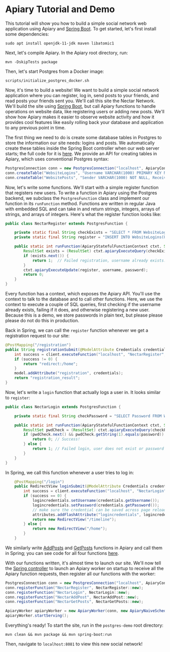 # Apiary Tutorial and Demo

This tutorial will show you how to build a simple social network
web application using Apiary and [Spring Boot](https://spring.io/projects/spring-boot).
To get started, let's first install some dependencies: 

    sudo apt install openjdk-11-jdk maven libatomic1

Next, let's compile Apiary. In the Apiary root directory, run:

    mvn -DskipTests package

Then, let's start Postgres from a Docker image:

    scripts/initialize_postgres_docker.sh

Now, it's time to build a website!
We want to build a simple social network application where you can
register, log in, send posts to your friends, and read
posts your friends sent you.  We'll call this site the Nectar Network.
We'll build the site using [Spring Boot](https://spring.io/projects/spring-boot),
but call Apiary functions to handle operations on website data,
like registering users or adding new posts.
We'll show how Apiary makes it easier to observe website activity
and how it provides cool features like easily rolling back
your database and application to any previous point in time.


The first thing we need to do is  create some database tables in Postgres
to store the information our site needs: logins and posts.
We automatically create these tables inside the Spring Boot controller
when our web server starts;
the full code for it is [here](https://github.com/DBOS-project/apiary/blob/main/postgres-demo/src/main/java/org/dbos/apiary/postgresdemo/NectarController.java).
We provide an API for creating tables in Apiary, which uses
conventional Postgres syntax:

```java
PostgresConnection conn = new PostgresConnection("localhost", ApiaryConfig.postgresPort);
conn.createTable("WebsiteLogins", "Username VARCHAR(1000) PRIMARY KEY NOT NULL, Password VARCHAR(1000) NOT NULL");
conn.createTable("WebsitePosts", "Sender VARCHAR(1000) NOT NULL, Receiver VARCHAR(1000) NOT NULL, PostText VARCHAR(10000) NOT NULL");
```

Now, let's write some functions.
We'll start with a simple register function that registers new users.
To write a function in Apiary using the Postgres backend,
we subclass the `PostgresFunction` class
and implement our function in its `runFunction` method.
Functions are written in regular Java with
embedded SQL and can take in and return
strings, integers, arrays of strings, and arrays of integers.
Here's what the register function looks like:

```java
public class NectarRegister extends PostgresFunction {

    private static final String checkExists = "SELECT * FROM WebsiteLogins WHERE Username=?";
    private static final String register = "INSERT INTO WebsiteLogins(Username, Password) VALUES (?, ?);";

    public static int runFunction(ApiaryStatefulFunctionContext ctxt, String username, String password) throws SQLException {
        ResultSet exists = (ResultSet) ctxt.apiaryExecuteQuery(checkExists, username);
        if (exists.next()) {
            return 1;  // Failed registration, username already exists.
        }
        ctxt.apiaryExecuteUpdate(register, username, password);
        return 0;
    }
}
```

Every function has a context, which exposes the
Apiary API.  You'll use the context to talk to the database
and to call other functions.  Here, we use the context to execute
a couple of SQL queries, first checking if the username already exists,
failing if it does, and otherwise registering a new user.
Because this is a demo, we store passwords in plain text,
but please please please do not do this in production.

Back in Spring, we can call the `register` function
whenever we get a registration request to our site:
```java
@PostMapping("/registration")
public String registrationSubmit(@ModelAttribute Credentials credentials, Model model) throws IOException {
    int success = client.executeFunction("localhost", "NectarRegister", "nectarNetwork", credentials.getUsername(), credentials.getPassword()).getInt();
    if (success != 0) {
        return "redirect:/home";
    }
    model.addAttribute("registration", credentials);
    return "registration_result";
}
```

Now, let's write a `login` function that actually logs a user in.
It looks similar to `register`:

```java
public class NectarLogin extends PostgresFunction {

    private static final String checkPassword = "SELECT Password FROM WebsiteLogins WHERE Username=?";

    public static int runFunction(ApiaryStatefulFunctionContext ctxt, String username, String password) throws SQLException {
        ResultSet pwdCheck = (ResultSet) ctxt.apiaryExecuteQuery(checkPassword, username);
        if (pwdCheck.next() && pwdCheck.getString(1).equals(password)) {
            return 0; // Success!
        } else {
            return 1; // Failed login, user does not exist or password wrong.
        }
    }
}
```

In Spring, we call this function whenever a user tries to log in:

```java
    @PostMapping("/login")
    public RedirectView loginSubmit(@ModelAttribute Credentials credentials, @ModelAttribute("logincredentials") Credentials logincredentials, RedirectAttributes attributes) throws InvalidProtocolBufferException {
        int success = client.executeFunction("localhost", "NectarLogin", "nectarNetwork", credentials.getUsername(), credentials.getPassword()).getInt();
        if (success == 0) {
            logincredentials.setUsername(credentials.getUsername());
            logincredentials.setPassword(credentials.getPassword());
            // make sure the credential can be saved across page reload.
            attributes.addFlashAttribute("logincredentials", logincredentials);
            return new RedirectView("/timeline");
        } else {
            return new RedirectView("/home");
        }
    }
```

We similarly write [AddPosts](https://github.com/DBOS-project/apiary/blob/main/postgres-demo/src/main/java/org/dbos/apiary/postgresdemo/functions/NectarAddPost.java)
and [GetPosts](https://github.com/DBOS-project/apiary/blob/main/postgres-demo/src/main/java/org/dbos/apiary/postgresdemo/functions/NectarGetPosts.java)
functions in Apiary and call them in Spring;
you can see code for all four functions [here](https://github.com/DBOS-project/apiary/tree/main/postgres-demo/src/main/java/org/dbos/apiary/postgresdemo/functions).

With our functions written, it's almost time to launch our site.
We'll now tell the [Spring controller](https://github.com/DBOS-project/apiary/blob/main/postgres-demo/src/main/java/org/dbos/apiary/postgresdemo/NectarController.java)
to launch an Apiary worker on startup to receive all the Apiary function requests,
then register all our functions with the worker:

```java
PostgresConnection conn = new PostgresConnection("localhost", ApiaryConfig.postgresPort);
conn.registerFunction("NectarRegister", NectarRegister::new);
conn.registerFunction("NectarLogin", NectarLogin::new);
conn.registerFunction("NectarAddPost", NectarAddPost::new);
conn.registerFunction("NectarGetPosts", NectarGetPosts::new);

ApiaryWorker apiaryWorker = new ApiaryWorker(conn, new ApiaryNaiveScheduler(), 4);
apiaryWorker.startServing();
```

Everything's ready!  To start the site, run in the `postgres-demo` root directory:

    mvn clean && mvn package && mvn spring-boot:run

Then, navigate to `localhost:8081` to view this new social network!